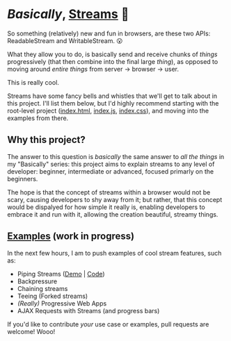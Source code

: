 # _Basically_, [Streams](https://streams.spec.whatwg.org) 🌊
So something (relatively) new and fun in browsers, are these two APIs: ReadableStream and WritableStream. 😮

What they allow you to do, is basically send and receive chunks of _things_ progressively (that then combine into the final large _thing_), as opposed to moving around _entire things_ from server -> browser -> user.

This is really cool.

Streams have some fancy bells and whistles that we'll get to talk about in this project. I'll list them below, but I'd highly recommend starting with the root-level project ([index.html](https://github.com/TejasQ/basically-streams/blob/master/index.html), [index.js](https://github.com/TejasQ/basically-streams/blob/master/index.js), [index.css](https://github.com/TejasQ/basically-streams/blob/master/index.css)), and moving into the examples from there.

## Why this project?
The answer to this question is _basically_ the same answer to _all the things_ in my "Basically" series: this project aims to explain streams to any level of developer: beginner, intermediate or advanced, focused primarly on the beginners.

The hope is that the concept of streams within a browser would not be scary, causing developers to shy away from it; but rather, that this concept would be dispalyed for how simple it really is, enabling developers to embrace it and run with it, allowing the creation beautiful, streamy things.

## [Examples](https://github.com/TejasQ/basically-streams/blob/master/examples) (work in progress)
In the next few hours, I am to push examples of cool stream features, such as:
- Piping Streams ([Demo](https://tejasq.github.io/basically-streams/) | [Code](https://github.com/TejasQ/basically-streams/blob/master/index.js))
- Backpressure
- Chaining streams
- Teeing (Forked streams)
- _(Really)_ Progressive Web Apps
- AJAX Requests with Streams (and progress bars)

If you'd like to contribute _your_ use case or examples, pull requests are welcome! Wooo!
